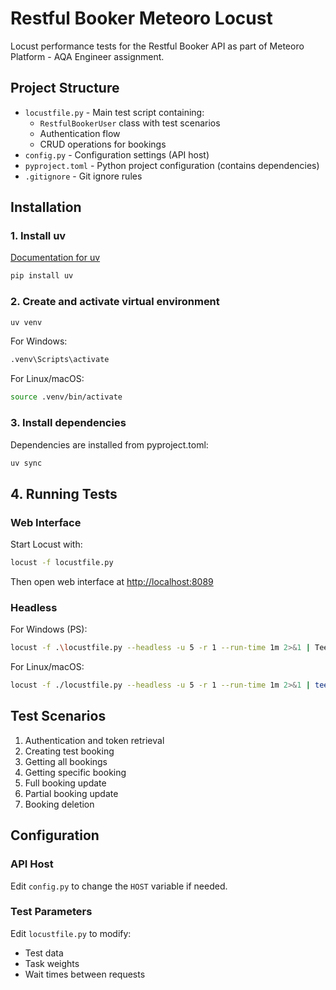 # Restful Booker Meteoro Locust

Locust performance tests for the Restful Booker API as part of Meteoro Platform - AQA Engineer assignment.

## Project Structure

- `locustfile.py` - Main test script containing:
  - `RestfulBookerUser` class with test scenarios
  - Authentication flow
  - CRUD operations for bookings
- `config.py` - Configuration settings (API host)
- `pyproject.toml` - Python project configuration (contains dependencies)
- `.gitignore` - Git ignore rules

## Installation

### 1. Install uv

[Documentation for uv](https://github.com/astral-sh/uv)

```sh
pip install uv
```

### 2. Create and activate virtual environment

```sh
uv venv
```

For Windows:

```sh
.venv\Scripts\activate
```

For Linux/macOS:

```sh
source .venv/bin/activate
```

### 3. Install dependencies

Dependencies are installed from pyproject.toml:

```sh
uv sync
```

## 4. Running Tests

### Web Interface

Start Locust with:

```sh
locust -f locustfile.py
```

Then open web interface at <http://localhost:8089>

### Headless

For Windows (PS):

```sh
locust -f .\locustfile.py --headless -u 5 -r 1 --run-time 1m 2>&1 | Tee-Object .\locust_run.log
```

For Linux/macOS:

```sh
locust -f ./locustfile.py --headless -u 5 -r 1 --run-time 1m 2>&1 | tee locust_run.log
```

## Test Scenarios

1. Authentication and token retrieval
2. Creating test booking
3. Getting all bookings
4. Getting specific booking
5. Full booking update
6. Partial booking update
7. Booking deletion

## Configuration

### API Host

Edit `config.py` to change the `HOST` variable if needed.

### Test Parameters

Edit `locustfile.py` to modify:

- Test data
- Task weights
- Wait times between requests
